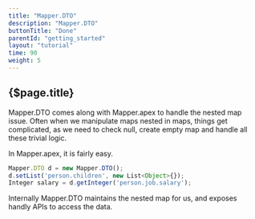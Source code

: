```yaml
---
title: "Mapper.DTO"
description: "Mapper.DTO"
buttonTitle: "Done"
parentId: "getting_started"
layout: "tutorial"
time: 90
weight: 5
---
```


## {$page.title}

Mapper.DTO comes along with Mapper.apex to handle the nested map issue. Often when we manipulate maps nested in maps,
things get complicated, as we need to check null, create empty map and handle all these trivial logic.

In Mapper.apex, it is fairly easy.

```javascript
Mapper.DTO d = new Mapper.DTO();
d.setList('person.children', new List<Object>{});
Integer salary = d.getInteger('person.job.salary');
```

Internally Mapper.DTO maintains the nested map for us, and exposes handly APIs to access the data.
